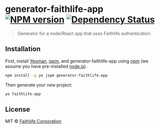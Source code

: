 # generator-faithlife-app [![NPM version][npm-image]][npm-url] [![Dependency Status][daviddm-image]][daviddm-url]
> Generator for a node/React app that uses Faithlife authentication.

## Installation

First, install [Yeoman](http://yeoman.io), [jspm](http://jspm.io/), and generator-faithlife-app using [npm](https://www.npmjs.com/) (we assume you have pre-installed [node.js](https://nodejs.org/)).

```bash
npm install -g yo jspm generator-faithlife-app
```

Then generate your new project:

```bash
yo faithlife-app
```

## License

MIT © [Faithlife Corporation]()


[npm-image]: https://badge.fury.io/js/generator-faithlife-app.svg
[npm-url]: https://npmjs.org/package/generator-faithlife-app
[daviddm-image]: https://david-dm.org/Faithlife/generator-faithlife-app.svg?theme=shields.io
[daviddm-url]: https://david-dm.org/Faithlife/generator-faithlife-app

